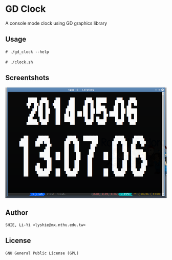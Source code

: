 GD Clock
========
A console mode clock using GD graphics library

Usage
-----
    # ./gd_clock --help

    # ./clock.sh

Screentshots
------------
![clock.sh](screenshot.png)

Author
------
    SHIE, Li-Yi <lyshie@mx.nthu.edu.tw>

License
-------
    GNU General Public License (GPL)
